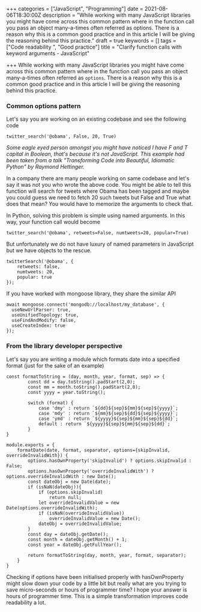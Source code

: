 +++
categories = ["JavaScript", "Programming"]
date = 2021-08-06T18:30:00Z
description = "While working with many JavaScript libraries you might have come across this common pattern where in the function call you pass an object many-a-times often referred as options. There is a reason why this is a common good practice and in this article I will be giving the reasoning behind this practice."
draft = true
keywords = []
tags = ["Code readability ", "Good practice"]
title = "Clarify function calls with keyword arguments - JavaScript"

+++
While working with many JavaScript libraries you might have come across this common pattern where in the function call you pass an object many-a-times often referred as `options`. There is a reason why this is a common good practice and in this article I will be giving the reasoning behind this practice.

### Common options pattern

Let's say you are working on an existing codebase and see the following code

    twitter_search('@obama', False, 20, True)

_Some eagle eyed person amongst you might have noticed I have F and T capital in Boolean, that's because it's not JavaScript. This example had been taken from a talk "Transforming Code into Beautiful, Idiomatic Python" by Raymond Hettinger._

In a company there are many people working on same codebase and let's say it was not you who wrote the above code. You might be able to tell this function will search for tweets where Obama has been tagged and maybe you could guess we need to fetch 20 such tweets but False and True what does that mean? You would have to memorize the arguments to check that.

In Python, solving this problem is simple using named arguments. In this way, your function call would become

    twitter_search('@obama', retweets=False, numtweets=20, popular=True)

But unfortunately we do not have luxury of named parameters in JavaScript but we have objects to the rescue.

    twitterSearch('@obama', {
    	retweets: false,
        numtweets: 20,
        popular: true
    });

If you have worked with mongoose library, they share the similar API

    await mongoose.connect('mongodb://localhost/my_database', {
      useNewUrlParser: true,
      useUnifiedTopology: true,
      useFindAndModify: false,
      useCreateIndex: true
    });

### From the library developer perspective

Let's say you are writing a module which formats date into a specified format (just for the sake of an example)

    const formatToString = (day, month, year, format, sep) => {
            const dd = day.toString().padStart(2,0);
            const mm = month.toString().padStart(2,0);
            const yyyy = year.toString();
    
            switch (format) {
                case 'dmy' : return `${dd}${sep}${mm}${sep}${yyyy}`;
                case 'mdy' : return `${mm}${sep}${dd}${sep}${yyyy}`;
                case 'ymd' : return `${yyyy}${sep}${mm}${sep}${dd}`;
                default : return `${yyyy}${sep}${mm}${sep}${dd}`;
            }
    }
    
    module.exports = {
        formatDate(date, format, separator, options={skipInvalid, overrideInvalidWith}) {
            options.hasOwnProperty('skipInvalid') ? options.skipInvalid : False;
            options.hasOwnProperty('overrideInvalidWith') ? options.overrideInvalidWith : new Date();
            const dateObj = new Date(date);
            if (isNaN(dateObj)){
                if (options.skipInvalid)
                	return null;
                let overrideInvalidValue = new Date(options.overrideInvalidWith);
                if (isNaN(overrideInvalidValue))
                	overrideInvalidValue = new Date();
                dateObj = overrideInvalidValue;
            }
            const day = dateObj.getDate();
            const month = dateObj.getMonth() + 1;
            const year = dateObj.getFullYear();
    
            return formatToString(day, month, year, format, separator);
        }
    }

Checking if options have been initialised properly with hasOwnProperty might slow down your code by a little bit but really what are you trying to save micro-seconds or hours of programmer time? I hope your answer is hours of programmer time. This is a simple transformation improves code readability a lot.